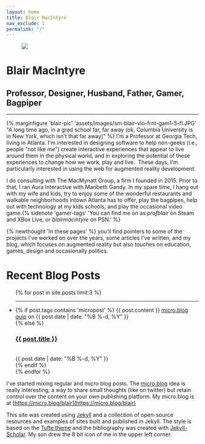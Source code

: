 ```yaml
---
layout: home
title: Blair MacIntyre
nav_exclude: 1
permalink: "/"
---
```

<figure class='fullwidth'><img src='{{site.baseurl}}/assets/uploads/2012/02/blair-wall-widecrop.jpg'/></figure>

# Blair MacIntyre

## Professor, Designer, Husband, Father, Gamer, Bagpiper
<hr class="slender">


{% marginfigure 'blair-pic' 'assets/images/sm-blair-vio-frnt-gam1-5-fl.JPG' "A long time ago, in a grad school far, far away (ok, Columbia University is in New York, which isn't that far away)" %} I'm a Professor at Georgia Tech, living in Atlanta. I'm interested in designing software to help non-geeks (i.e., people "not like me") create interactive experiences that appear to live around them in the physical world, and in exploring the potential of these experiences to change how we work, play and live.  These days, I'm particularly interested in using the web for augmented reality development. 


I do consulting with The MacMynatt Group, a firm I founded in 2015. Prior to that, I ran Aura Interactive with Maribeth Gandy. In my spare time, I hang out with my wife and kids, try to enjoy some of the wonderful restaurants and walkable neighborhoods intown Atlanta has to offer, play the bagpipes, help out with technology at my kids schools, and play the occasional video game.{% sidenote 'gamer-tags' 'You can find me on as <em>profblair</em> on Steam and XBox Live, or <em>blairmacintyre</em> on PSN.' %}

{% newthought 'In these pages' %} you'll find pointers to some of the projects I've worked on over the years, some articles I've written, and my  blog, which focuses on augmented reality but also touches on education, games, design and occasionally politics. 


# Recent Blog Posts

<ul class="content-listing">
    {% for post in site.posts limit:3 %}
      <li class="listing">
        <hr class="slender">
         {% if post.tags contains 'micropost' %}
            <span class="smaller">{{ post.content }}</span> 
            <span class="smaller"><a href="{{ post.url | prepend: site.baseurl }}">micro.blog quip</a> on {{ post.date | date: "%B %-d, %Y" }}</span>  <br/>
         {% else %}
           <a href="{{ post.url | prepend: site.baseurl }}"><h3 class="contrast">{{ post.title }}</h3></a>
            <br><span class="smaller">{{ post.date | date: "%B %-d, %Y" }}</span>  <br/>
        {% endif %}
        </li>  
    {% endfor %}
</ul>

I've started mixing regular and <em>micro</em> blog posts.  The [micro.blog](https://micro.blog) idea is really interesting; a way to share small thoughts (like on twitter) but retain control over the content on your own publishing platform.  My micro.blog is at [https://micro.blog/blair](https://micro.blog/blair)

This site was created using [Jekyll](http://jekyllrb.com) and a collection of open-source resources and examples of sites built and published in Jekyll.  The style is based on the [Tufte theme](http://github.com/clayh53/tufte-jekyll) and the bibliography was created with [Jekyll-Scholar](https://github.com/inukshuk/jekyll-scholar). My son drew the 8 bit icon of me in the upper left corner.
